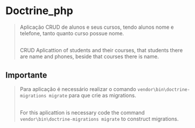 # Doctrine_php

> Aplicação CRUD de alunos e seus cursos, tendo alunos nome e telefone, tanto quanto curso possue nome.
> ##
> CRUD Aplicattion of students and their courses, that students there are name and phones, beside that courses there is name.

## Importante
> Para aplicação é necessário realizar o comando ```vendor\bin\doctrine-migrations migrate``` para que crie as migrations.
> ##
> For this aplicattion is necessary code the command ```vendor\bin\doctrine-migrations migrate``` to construct migrations.
